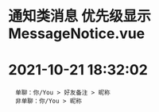 # 通知类消息 优先级显示 MessageNotice.vue
# 2021-10-21 18:32:02
```
  单聊：你/You > 好友备注 > 昵称
  非单聊：你/You > 昵称

```